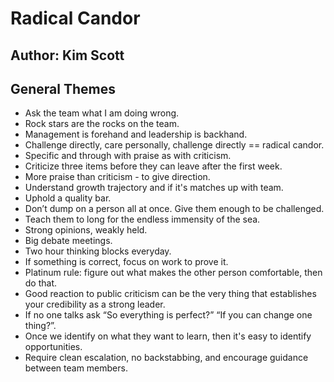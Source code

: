 # Radical Candor
## Author: Kim Scott

## General Themes
- Ask the team what I am doing wrong.
- Rock stars are the rocks on the team.
- Management is forehand and leadership is backhand.
- Challenge directly, care personally, challenge directly == radical candor.
- Specific and through with praise as with criticism.
- Criticize three items before they can leave after the first week.
- More praise than criticism - to give direction.
- Understand growth trajectory and if it's matches up with team.
- Uphold a quality bar.
- Don’t dump on a person all at once. Give them enough to be challenged.
- Teach them to long for the endless immensity of the sea.
- Strong opinions, weakly held.
- Big debate meetings.
- Two hour thinking blocks everyday.
- If something is correct, focus on work to prove it.
- Platinum rule: figure out what makes the other person comfortable, then do that.
- Good reaction to public criticism can be the very thing that establishes your credibility as a strong leader.
- If no one talks ask “So everything is perfect?” “If you can change one thing?”.
- Once we identify on what they want to learn, then it's easy to identify opportunities.
- Require clean escalation, no backstabbing, and encourage guidance between team members.
